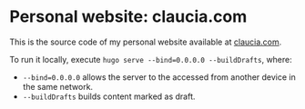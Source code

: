 # Personal website: claucia.com

This is the source code of my personal website available at [claucia.com](https://claucia.com).

To run it locally, execute `hugo serve --bind=0.0.0.0 --buildDrafts`, where:

- `--bind=0.0.0.0` allows the server to the accessed from another device in the same network.
- `--buildDrafts` builds content marked as draft.
